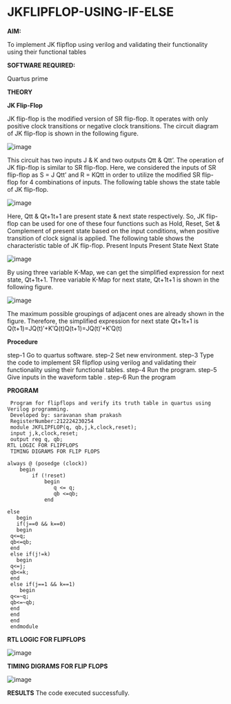 # JKFLIPFLOP-USING-IF-ELSE

**AIM:** 

To implement  JK flipflop using verilog and validating their functionality using their functional tables

**SOFTWARE REQUIRED:**

Quartus prime

**THEORY**

**JK Flip-Flop**

JK flip-flop is the modified version of SR flip-flop. It operates with only positive clock transitions or negative clock transitions. The circuit diagram of JK flip-flop is shown in the following figure.

![image](https://github.com/naavaneetha/JKFLIPFLOP-USING-IF-ELSE/assets/154305477/a649c30b-232b-4558-b188-fd6c09845180)


This circuit has two inputs J & K and two outputs Qtt & Qtt’. The operation of JK flip-flop is similar to SR flip-flop. Here, we considered the inputs of SR flip-flop as S = J Qtt’ and R = KQtt in order to utilize the modified SR flip-flop for 4 combinations of inputs. The following table shows the state table of JK flip-flop.

![image](https://github.com/naavaneetha/JKFLIPFLOP-USING-IF-ELSE/assets/154305477/c4360742-e8a8-4937-b089-c46c0433f9a3)

 
Here, Qtt & Qt+1t+1 are present state & next state respectively. So, JK flip-flop can be used for one of these four functions such as Hold, Reset, Set & Complement of present state based on the input conditions, when positive transition of clock signal is applied. The following table shows the characteristic table of JK flip-flop. Present Inputs Present State Next State
 
![image](https://github.com/naavaneetha/JKFLIPFLOP-USING-IF-ELSE/assets/154305477/6c275261-a6d5-4c37-a3a7-1e88ca11c4cd)

By using three variable K-Map, we can get the simplified expression for next state, Qt+1t+1. Three variable K-Map for next state, Qt+1t+1 is shown in the following figure.
 
![image](https://github.com/naavaneetha/JKFLIPFLOP-USING-IF-ELSE/assets/154305477/5174f41b-0ce0-4329-a372-6d1943ea6673)

The maximum possible groupings of adjacent ones are already shown in the figure. Therefore, the simplified expression for next state Qt+1t+1 is Q(t+1)=JQ(t)′+K′Q(t)Q(t+1)=JQ(t)′+K′Q(t)

**Procedure**

step-1 Go to quartus software.
step-2 Set new environment.
step-3 Type the code to implement SR flipflop using verilog and validating their functionality using
       their functional tables.
step-4 Run the program.
step-5 Give inputs in the waveform table .
step-6 Run the program

**PROGRAM**

```
 Program for flipflops and verify its truth table in quartus using Verilog programming.
 Developed by: saravanan sham prakash
 RegisterNumber:212224230254
 module JKFLIPFLOP(q, qb,j,k,clock,reset);
 input j,k,clock,reset;
 output reg q, qb;
RTL LOGIC FOR FLIPFLOPS
 TIMING DIGRAMS FOR FLIP FLOPS
 
always @ (posedge (clock))
    begin 
        if (!reset)
            begin
               q <= q;
               qb <=qb;
            end   
        
else
   begin
   if(j==0 && k==0)
   begin
 q<=q;
 qb<=qb;
 end
 else if(j!=k)
   begin
 q<=j;
 qb<=k;
 end
 else if(j==1 && k==1)
    begin
 q<=~q;
 qb<=~qb;
 end
 end
 end
 endmodule
```



**RTL LOGIC FOR FLIPFLOPS**

![image](https://github.com/user-attachments/assets/9b802a25-5a21-4ace-b99d-49a42903025d)


**TIMING DIGRAMS FOR FLIP FLOPS**

![image](https://github.com/user-attachments/assets/88a87977-471d-4d4f-9d8a-575b9bb91c37)


**RESULTS**
The code executed successfully.
